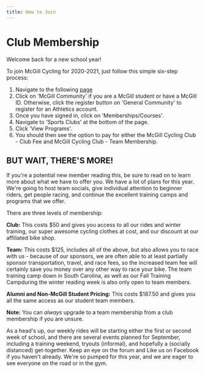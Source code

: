 ```yaml
---
title: How to Join
---
```


# Club Membership
Welcome back for a new school year!

To join McGill Cycling for 2020-2021, just follow this simple six-step process:
1. Navigate to the following [page](https://mcgillathletics.ca/sports/2012/12/3/Online%20Services.aspx)
1. Click on 'McGill Community' if you are a McGill student or have a McGill ID. Otherwise, click the register button on 'General Community' to register for an Athletics account.
1. Once you have signed in, click on 'Memberships/Courses'.
1. Navigate to 'Sports Clubs' at the bottom of the page.
1. Click 'View Programs'.
1. You should then see the option to pay for either the McGill Cycling Club - Club Fee and McGill Cycling Club - Team Membership.

## BUT WAIT, THERE'S MORE!

If you're a potential new member reading this, be sure to read on to learn more about what we have to offer you. We have a lot of plans for this year. We're going to host team socials, give individual attention to beginner riders, get people racing, and continue the excellent training camps and programs that we offer.

There are three levels of membership:

**Club:** This costs $50 and gives you access to all our rides and winter training, our super awesome cycling clothes at cost, and our discount at our affiliated bike shop.

**Team:** This costs $125, includes all of the above, but also allows you to race with us - because of our sponsors, we are often able to at least partially sponsor transportation, travel, and race fees, so the increased team fee will certainly save you money over any other way to race your bike. The team training camp down in South Carolina, as well as our Fall Training Campduring the winter reading week is also only open to team members.

**Alumni and Non-McGill Student Pricing:** This costs $187.50 and gives you all the same access as our  student team members.

**Note:** You can *always* upgrade to a team membership from a club membership if you are unsure.

As a head's up, our weekly rides will be starting either the first or second week of school, and there are several events planned for September, including a training weekend, tryouts (informal), and hopefully a (socially distanced) get-together. Keep an eye on the forum and Like us on Facebook if you haven't already. We're so pumped for this year, and we are eager to see everyone on the road or in the gym.
